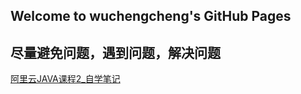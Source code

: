 ## Welcome to wuchengcheng's GitHub Pages


**尽量避免问题，遇到问题，解决问题**
--------

[阿里云JAVA课程2_自学笔记](learnJava)

